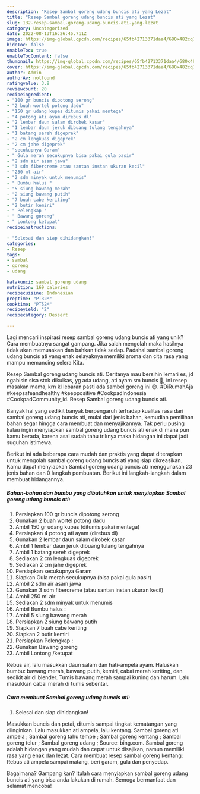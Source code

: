 ```yaml
---
description: "Resep Sambal goreng udang buncis ati yang Lezat"
title: "Resep Sambal goreng udang buncis ati yang Lezat"
slug: 132-resep-sambal-goreng-udang-buncis-ati-yang-lezat
category: Uncategorized
date: 2022-08-13T16:26:45.711Z
image: https://img-global.cpcdn.com/recipes/65fb42713371daa4/680x482cq70/sambal-goreng-udang-buncis-ati-foto-resep-utama.jpg
hideToc: false
enableToc: true
enableTocContent: false
thumbnail: https://img-global.cpcdn.com/recipes/65fb42713371daa4/680x482cq70/sambal-goreng-udang-buncis-ati-foto-resep-utama.jpg
cover: https://img-global.cpcdn.com/recipes/65fb42713371daa4/680x482cq70/sambal-goreng-udang-buncis-ati-foto-resep-utama.jpg
author: Admin
authorAv: notfound
ratingvalue: 3.8
reviewcount: 20
recipeingredient:
- "100 gr buncis dipotong serong"
- "2 buah wortel potong dadu"
- "150 gr udang kupas ditumis pakai mentega"
- "4 potong ati ayam direbus dl"
- "2 lembar daun salam dirobek kasar"
- "1 lembar daun jeruk dibuang tulang tengahnya"
- "1 batang sereh digeprek"
- "2 cm lengkuas digeprek"
- "2 cm jahe digeprek"
- "secukupnya Garam"
- " Gula merah secukupnya bisa pakai gula pasir"
- "2 sdm air asam jawa"
- "3 sdm fibercreme atau santan instan ukuran kecil"
- "250 ml air"
- "2 sdm minyak untuk menumis"
- " Bumbu halus "
- "5 siung bawang merah"
- "2 siung bawang putih"
- "7 buah cabe keriting"
- "2 butir kemiri"
- " Pelengkap "
- " Bawang goreng"
- " Lontong ketupat"
recipeinstructions:

- "Selesai dan siap dihidangkan!"
categories:
- Resep
tags:
- sambal
- goreng
- udang

katakunci: sambal goreng udang 
nutrition: 169 calories
recipecuisine: Indonesian
preptime: "PT32M"
cooktime: "PT52M"
recipeyield: "2"
recipecategory: Dessert

---
```





Lagi mencari inspirasi resep sambal goreng udang buncis ati yang unik? Cara membuatnya sangat gampang. Jika salah mengolah maka hasilnya tidak akan memuaskan dan bahkan tidak sedap. Padahal sambal goreng udang buncis ati yang enak selayaknya memiliki aroma dan cita rasa yang mampu memancing selera Kita.





Resep Sambal goreng udang buncis ati. Ceritanya mau bersihin lemari es, jd ngabisin sisa stok dikulkas, yg ada udang, ati ayam sm buncis 🙂, ini resep masakan mama, krn kl lebaran pasti ada sambel goreng ini 😊. #DiRumahAja #keepsafeandhealthy #keeppositive #CookpadIndonesia #CookpadCommunity_id. Resep Sambal goreng udang buncis ati.

Banyak hal yang sedikit banyak berpengaruh terhadap kualitas rasa dari sambal goreng udang buncis ati, mulai dari jenis bahan, kemudian pemilihan bahan segar hingga cara membuat dan menyajikannya. Tak perlu pusing kalau ingin menyiapkan sambal goreng udang buncis ati enak di mana pun kamu berada, karena asal sudah tahu triknya maka hidangan ini dapat jadi suguhan istimewa.






Berikut ini ada beberapa cara mudah dan praktis yang dapat diterapkan untuk mengolah sambal goreng udang buncis ati yang siap dikreasikan. Kamu dapat menyiapkan Sambal goreng udang buncis ati menggunakan 23 jenis bahan dan 0 langkah pembuatan. Berikut ini langkah-langkah dalam membuat hidangannya.

<!--inarticleads1-->

##### Bahan-bahan dan bumbu yang dibutuhkan untuk menyiapkan Sambal goreng udang buncis ati:

1. Persiapkan 100 gr buncis dipotong serong
1. Gunakan 2 buah wortel potong dadu
1. Ambil 150 gr udang kupas (ditumis pakai mentega)
1. Persiapkan 4 potong ati ayam (direbus dl)
1. Gunakan 2 lembar daun salam dirobek kasar
1. Ambil 1 lembar daun jeruk dibuang tulang tengahnya
1. Ambil 1 batang sereh digeprek
1. Sediakan 2 cm lengkuas digeprek
1. Sediakan 2 cm jahe digeprek
1. Persiapkan secukupnya Garam
1. Siapkan  Gula merah secukupnya (bisa pakai gula pasir)
1. Ambil 2 sdm air asam jawa
1. Gunakan 3 sdm fibercreme (atau santan instan ukuran kecil)
1. Ambil 250 ml air
1. Sediakan 2 sdm minyak untuk menumis
1. Ambil  Bumbu halus :
1. Ambil 5 siung bawang merah
1. Persiapkan 2 siung bawang putih
1. Siapkan 7 buah cabe keriting
1. Siapkan 2 butir kemiri
1. Persiapkan  Pelengkap :
1. Gunakan  Bawang goreng
1. Ambil  Lontong /ketupat


Rebus air, lalu masukkan daun salam dan hati-ampela ayam. Haluskan bumbu: bawang merah, bawang putih, kemiri, cabai merah keriting, dan sedikit air di blender. Tumis bawang merah sampai kuning dan harum. Lalu masukkan cabai merah di tumis sebentar. 

<!--inarticleads2-->

##### Cara membuat Sambal goreng udang buncis ati:


1. Selesai dan siap dihidangkan!

Masukkan buncis dan petai, ditumis sampai tingkat kematangan yang diinginkan. Lalu masukkan ati ampela, lalu kentang. Sambal goreng ati ampela ; Sambal goreng tahu tempe ; Sambal goreng kentang ; Sambal goreng telur ; Sambal goreng udang ; Source: bing.com. Sambal goreng adalah hidangan yang mudah dan cepat untuk disajikan, namun memiliki rasa yang enak dan lezat. Cara membuat resep sambal goreng kentang: Rebus ati ampela sampai matang, beri garam, gula dan penyedap. 

Bagaimana? Gampang kan? Itulah cara menyiapkan sambal goreng udang buncis ati yang bisa anda lakukan di rumah. Semoga bermanfaat dan selamat mencoba!
